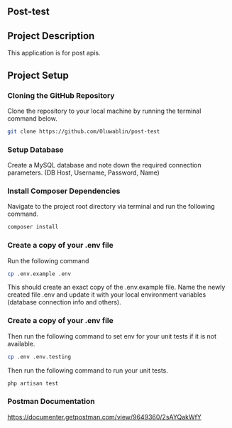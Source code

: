 ## Post-test

## Project Description

This application is for post apis.

## Project Setup

### Cloning the GitHub Repository

Clone the repository to your local machine by running the terminal command below.

```bash
git clone https://github.com/Oluwablin/post-test
```

### Setup Database

Create a MySQL database and note down the required connection parameters. (DB Host, Username, Password, Name)

### Install Composer Dependencies

Navigate to the project root directory via terminal and run the following command.

```bash
composer install
```

### Create a copy of your .env file

Run the following command

```bash
cp .env.example .env
```

This should create an exact copy of the .env.example file. Name the newly created file .env and update it with your local environment variables (database connection info and others).

### Create a copy of your .env file

Then run the following command to set env for your unit tests if it is not available.

```bash
cp .env .env.testing
```

Then run the following command to run your unit tests.

```bash
php artisan test
```

### Postman Documentation

https://documenter.getpostman.com/view/9649360/2sAYQakWfY